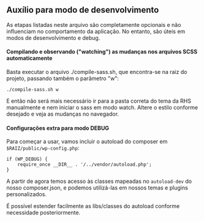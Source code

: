## Auxílio para modo de desenvolvimento
As etapas listadas neste arquivo são completamente opcionais e não influenciam no comportamento da aplicação.
No entanto, são úteis em modos de desenvolvimento e debug.

#### Compilando e observando ("watching") as mudanças nos arquivos SCSS automaticamente
Basta executar o arquivo ./compile-sass.sh, que encontra-se na raiz do projeto, passando também o parâmetro "w":

`./compile-sass.sh w`

E então não será mais necessário ir para a pasta correta do tema da RHS manualmente e nem iniciar o sass em modo watch.
Altere o estilo conforme desejado e veja as mudanças no navegador.


#### Configurações extra para modo DEBUG
Para começar a usar, vamos incluir o autoload do composer em `$RAIZ/public/wp-config.php`:

    if (WP_DEBUG) {
        require_once __DIR__ . '/../vendor/autoload.php';
    }
    
A partir de agora temos acesso às classes mapeadas no `autoload-dev` do nosso composer.json,
e podemos utilizá-las em nossos temas e plugins personalizados.

É possível estender facilmente as libs/classes do autoload conforme necessidade posteriormente.